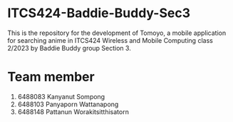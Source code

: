 # ITCS424-Baddie-Buddy-Sec3
This is the repository for the development of Tomoyo, a mobile application for searching anime in ITCS424 Wireless and Mobile Computing class 2/2023 by Baddie Buddy group Section 3.

# Team member
1. 6488083 Kanyanut Sompong
2. 6488103 Panyaporn Wattanapong
3. 6488148 Pattanun Worakitsitthisatorn
